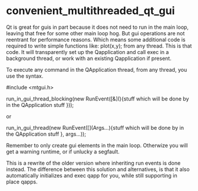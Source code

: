 # convenient_multithreaded_qt_gui

Qt is great for guis in part because it does not need to run in the main loop, leaving that free for some other main loop hog. 
But gui operations are not reentrant for performance reasons. Which means some additional code is required to write simple functions like: plot(x,y); from any thread. This is that code. It will transparently set up the Qapplication and call exec in a background thread, or work with an existing Qapplication if present. 

To execute any command in the QApplication thread, from any thread, you use the syntax. 


#include <mtgui.h> 

run_in_gui_thread_blocking(new RunEvent(\[&\](){stuff which will be done by in the QApplication stuff }));

or 

run_in_gui_thread(new RunEvent(\[\](Args...){stuff which will be done by in the QApplication stuff }, args...));



Remember to only create gui elements in the main loop. 
Otherwize you will get a warning runtime, or if unlucky a segfault. 

This is a rewrite of the older version where inheriting run events is done instead. 
The difference between this solution and alternatives, is that it also automatically initializes and exec qapp for you, while still supporting in place qapps. 
